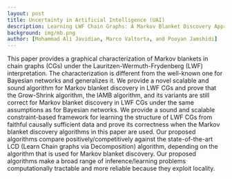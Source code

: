 ```yaml
---
layout: post
title: Uncertainty in Artificial Intelligence (UAI)
description: Learning LWF Chain Graphs: A Markov Blanket Discovery Approach
background: img/mb.png
author: [Mohammad Ali Javidian, Marco Valtorta, and Pooyan Jamshidi]
---
```


This paper provides a graphical characterization of Markov blankets in chain graphs (CGs) under the Lauritzen-Wermuth-Frydenberg (LWF) interpretation. The characterization is different from the well-known one for Bayesian networks and generalizes it. We provide a novel scalable and sound algorithm for Markov blanket discovery in LWF CGs and prove that the Grow-Shrink algorithm, the IAMB algorithm, and its variants are still correct for Markov blanket discovery in LWF CGs under the same assumptions as for Bayesian networks. We provide a sound and scalable constraint-based framework for learning the structure of LWF CGs from faithful causally sufficient data and prove its correctness when the Markov blanket discovery algorithms in this paper are used. Our proposed algorithms compare positively/competitively against the state-of-the-art LCD (Learn Chain graphs via Decomposition) algorithm, depending on the algorithm that is used for Markov blanket discovery. Our proposed algorithms make a broad range of inference/learning problems computationally tractable and more reliable because they exploit locality.
